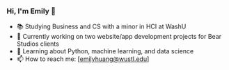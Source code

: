 ### Hi, I'm Emily 👋

<!--
**imemilyhuang/imemilyhuang** is a ✨ _special_ ✨ repository because its `README.md` (this file) appears on your GitHub profile.

Here are some ideas to get you started:

- 🔭 I’m currently working on ...
- 🌱 I’m currently learning ...
- 👯 I’m looking to collaborate on ...
- 🤔 I’m looking for help with ...
- 💬 Ask me about ...
- 📫 How to reach me:
- 😄 Pronouns: ...
- ⚡ Fun fact: ...
-->

- 📚 Studying Business and CS with a minor in HCI at WashU
- 🔭 Currently working on two website/app development projects for Bear Studios clients
- 🌱 Learning about Python, machine learning, and data science
- 📫 How to reach me: [emilyhuang@wustl.edu]

